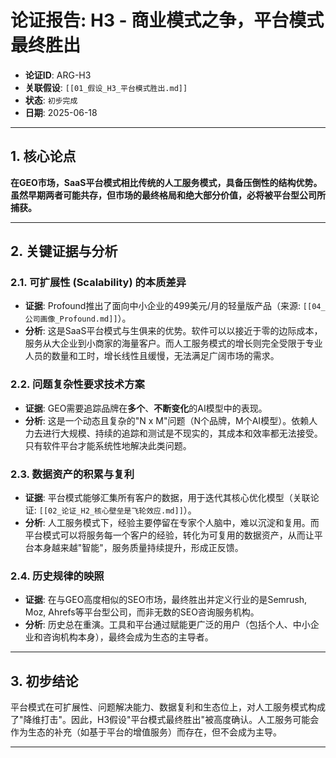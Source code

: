 # 论证报告: H3 - 商业模式之争，平台模式最终胜出

- **论证ID**: ARG-H3
- **关联假设**: `[[01_假设_H3_平台模式胜出.md]]`
- **状态**: `初步完成`
- **日期**: 2025-06-18

---

## 1. 核心论点

**在GEO市场，SaaS平台模式相比传统的人工服务模式，具备压倒性的结构优势。虽然早期两者可能共存，但市场的最终格局和绝大部分价值，必将被平台型公司所捕获。**

---

## 2. 关键证据与分析

### 2.1. 可扩展性 (Scalability) 的本质差异
- **证据**: Profound推出了面向中小企业的499美元/月的轻量版产品（来源: `[[04_公司画像_Profound.md]]`）。
- **分析**: 这是SaaS平台模式与生俱来的优势。软件可以以接近于零的边际成本，服务从大企业到小商家的海量客户。而人工服务模式的增长则完全受限于专业人员的数量和工时，增长线性且缓慢，无法满足广阔市场的需求。

### 2.2. 问题复杂性要求技术方案
- **证据**: GEO需要追踪品牌在**多个**、**不断变化**的AI模型中的表现。
- **分析**: 这是一个动态且复杂的"N x M"问题（N个品牌，M个AI模型）。依赖人力去进行大规模、持续的追踪和测试是不现实的，其成本和效率都无法接受。只有软件平台才能系统性地解决此类问题。

### 2.3. 数据资产的积累与复利
- **证据**: 平台模式能够汇集所有客户的数据，用于迭代其核心优化模型（关联论证: `[[02_论证_H2_核心壁垒是飞轮效应.md]]`）。
- **分析**: 人工服务模式下，经验主要停留在专家个人脑中，难以沉淀和复用。而平台模式可以将服务每一个客户的经验，转化为可复用的数据资产，从而让平台本身越来越"智能"，服务质量持续提升，形成正反馈。

### 2.4. 历史规律的映照
- **证据**: 在与GEO高度相似的SEO市场，最终胜出并定义行业的是Semrush, Moz, Ahrefs等平台型公司，而非无数的SEO咨询服务机构。
- **分析**: 历史总在重演。工具和平台通过赋能更广泛的用户（包括个人、中小企业和咨询机构本身），最终会成为生态的主导者。

---

## 3. 初步结论

平台模式在可扩展性、问题解决能力、数据复利和生态位上，对人工服务模式构成了"降维打击"。因此，H3假设"平台模式最终胜出"被高度确认。人工服务可能会作为生态的补充（如基于平台的增值服务）而存在，但不会成为主导。

--- 